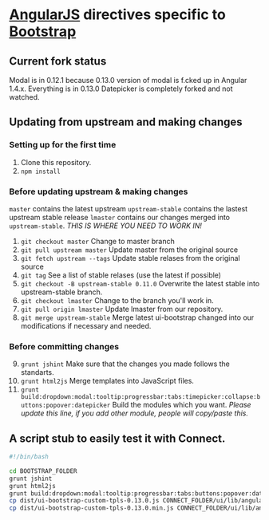 # [AngularJS](http://angularjs.org/) directives specific to [Bootstrap](http://getbootstrap.com)

## Current fork status

Modal is in 0.12.1 because 0.13.0 version of modal is f.cked up in Angular 1.4.x. 
Everything is in 0.13.0
Datepicker is completely forked and not watched.

## Updating from upstream and making changes

### Setting up for the first time

1. Clone this repository.
2. `npm install`

### Before updating upstream & making changes

`master` contains the latest upstream
`upstream-stable` contains the lastest upstream stable release
`lmaster` contains our changes merged into `upstream-stable`. *THIS IS WHERE YOU NEED TO WORK IN!*

1. `git checkout master` Change to master branch
2. `git pull upstream master` Update master from the original source
3. `git fetch upstream --tags` Update stable relases from the original source
4. `git tag` See a list of stable relases (use the latest if possible)
5. `git checkout -B upstream-stable 0.11.0` Overwrite the latest stable into upstream-stable branch.
6. `git checkout lmaster` Change to the branch you'll work in.
7. `git pull origin lmaster` Update lmaster from our repository.
8. `git merge upstream-stable` Merge latest ui-bootstrap changed into our modifications if necessary and needed.

### Before committing changes
9. `grunt jshint` Make sure that the changes you made follows the standarts.
10. `grunt html2js` Merge templates into JavaScript files.
11. `grunt build:dropdown:modal:tooltip:progressbar:tabs:timepicker:collapse:buttons:popover:datepicker` Build the modules which you want. *Please update this line, if you add other module, people will copy/paste this.*

## A script stub to easily test it with Connect.

```bash
#!/bin/bash

cd BOOTSTRAP_FOLDER
grunt jshint
grunt html2js
grunt build:dropdown:modal:tooltip:progressbar:tabs:buttons:popover:datepicker:timepicker
cp dist/ui-bootstrap-custom-tpls-0.13.0.js CONNECT_FOLDER/ui/lib/angular/ui-bootstrap-tpls.js
cp dist/ui-bootstrap-custom-tpls-0.13.0.min.js CONNECT_FOLDER/ui/lib/angular/ui-bootstrap-tpls.min.js

```
